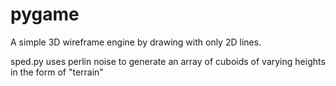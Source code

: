 # pygame

A simple 3D wireframe engine by drawing with only 2D lines.

sped.py uses perlin noise to generate an array of cuboids of varying heights in the form of "terrain"
